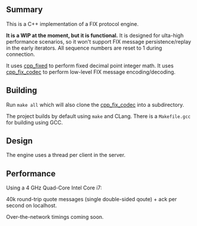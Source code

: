 ## Summary

This is a C++ implementation of a FIX protocol engine.

**It is a WIP at the moment, but it is functional.** It is designed for ulta-high performance scenarios,
so it won't support FIX message persistence/replay in the early iterators. All sequence numbers are reset to
1 during connection.

It uses [cpp_fixed](https://github.com/robaho/cpp_fixed) to perform fixed decimal point integer math.
It uses [cpp_fix_codec](https://github.com/robaho/cpp_fix_codec) to perform low-level FIX message encoding/decoding.

## Building

Run `make all` which will also clone the [cpp_fix_codec](https://github.com/robaho/cpp_fix_codec) into a subdirectory.

The project builds by default using `make` and CLang. There is a `Makefile.gcc` for building using GCC.

## Design

The engine uses a thread per client in the server.

## Performance

Using a 4 GHz Quad-Core Intel Core i7:

40k round-trip quote messages (single double-sided qoute) + ack per second on localhost.

Over-the-network timings coming soon.
